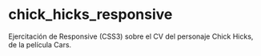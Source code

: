 # chick_hicks_responsive
Ejercitación de Responsive (CSS3) sobre el CV del personaje Chick Hicks, de la película Cars.
